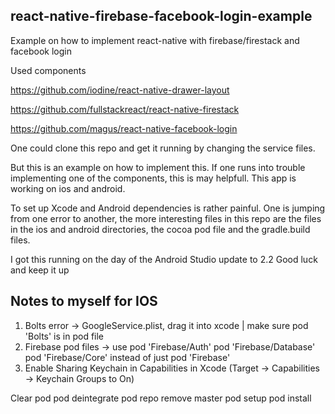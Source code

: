 ## react-native-firebase-facebook-login-example
Example on how to implement react-native with firebase/firestack and facebook login

Used components

https://github.com/iodine/react-native-drawer-layout

https://github.com/fullstackreact/react-native-firestack

https://github.com/magus/react-native-facebook-login

One could clone this repo and get it running by changing the service files.

But this is an example on how to implement this.
If one runs into trouble implementing one of the components, this is may helpfull. 
This app is working on ios and android.

To set up Xcode and Android dependencies is rather painful.
One is jumping from one error to another, the more interesting files in this repo are the files in the ios and android directories, the cocoa pod file and the gradle.build files.

I got this running on the day of the Android Studio update to 2.2
Good luck and keep it up

## Notes to myself for IOS
1. Bolts error -> GoogleService.plist, drag it into xcode | make sure pod 'Bolts' is in pod file
2. Firebase pod files -> use pod 'Firebase/Auth' pod 'Firebase/Database' pod 'Firebase/Core' instead of just pod 'Firebase'
3. Enable Sharing Keychain in Capabilities in Xcode (Target -> Capabilities -> Keychain Groups to On)


Clear pod 
  pod deintegrate
  pod repo remove master
  pod setup
  pod install
